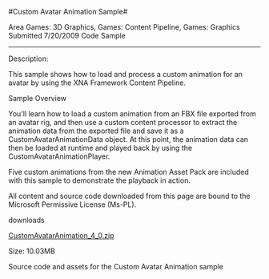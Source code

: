 #Custom Avatar Animation Sample#

Area
Games: 3D Graphics, Games: Content Pipeline, Games: Graphics
Submitted
7/20/2009
Code Sample

---

Description:

This sample shows how to load and process a custom animation for an avatar by using the XNA Framework Content Pipeline.

Sample Overview

You'll learn how to load a custom animation from an FBX file exported from an avatar rig, and then use a custom content processor to extract the animation data from the exported file and save it as a CustomAvatarAnimationData object. At this point, the animation data can then be loaded at runtime and played back by using the CustomAvatarAnimationPlayer.

Five custom animations from the new Animation Asset Pack are included with this sample to demonstrate the playback in action.

 

All content and source code downloaded from this page are bound to the Microsoft Permissive License (Ms-PL).


downloads

[CustomAvatarAnimation_4_0.zip](https://github.com/DDReaper/XNAGameStudio/blob/master/Samples/CustomAvatarAnimation_4_0.zip?raw=true)

Size: 10.03MB

Source code and assets for the Custom Avatar Animation sample 